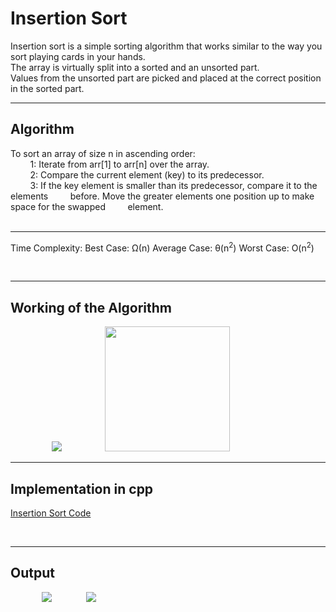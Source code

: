 # Insertion Sort

Insertion sort is a simple sorting algorithm that works similar to the way you sort playing cards in your hands.<br>
The array is virtually split into a sorted and an unsorted part.<br>
Values from the unsorted part are picked and placed at the correct position in the sorted part.
<br>
<hr>

## Algorithm

To sort an array of size n in ascending order:<br>
&nbsp;&nbsp;&nbsp;&nbsp;&nbsp;&nbsp;&nbsp;&nbsp;1: Iterate from arr[1] to arr[n] over the array.<br>
&nbsp;&nbsp;&nbsp;&nbsp;&nbsp;&nbsp;&nbsp;&nbsp;2: Compare the current element (key) to its predecessor.<br>
&nbsp;&nbsp;&nbsp;&nbsp;&nbsp;&nbsp;&nbsp;&nbsp;3: If the key element is smaller than its predecessor, compare it to the elements &nbsp;&nbsp;&nbsp;&nbsp;&nbsp;&nbsp;&nbsp;&nbsp;before. Move the greater elements one position up to make space for the swapped &nbsp;&nbsp;&nbsp;&nbsp;&nbsp;&nbsp;&nbsp;&nbsp;element.<br>
<br>
<hr>

Time Complexity: Best Case: Ω(n) Average Case: θ(n<sup>2</sup>) Worst Case: O(n<sup>2</sup>)

<br><hr>

## Working of the Algorithm

<img src="https://upload.wikimedia.org/wikipedia/commons/0/0f/Insertion-sort-example-300px.gif" style="margin-left:13%">



<img src="https://user-images.githubusercontent.com/68146112/100774265-e547f800-3427-11eb-8d2a-8be8c0695573.gif" style="margin-left:13%; height: 200px;">
<hr>


## Implementation in cpp

<a href="insertionsort.cpp">Insertion Sort Code</a>

<br><hr>

## Output

<img src="https://user-images.githubusercontent.com/68146112/100774473-1e806800-3428-11eb-8b16-a42760fefacc.png" style="margin-left:10%">
<img src="https://user-images.githubusercontent.com/68146112/100774542-335cfb80-3428-11eb-98cb-e3d0839eca31.png" style="margin-left:10%">
